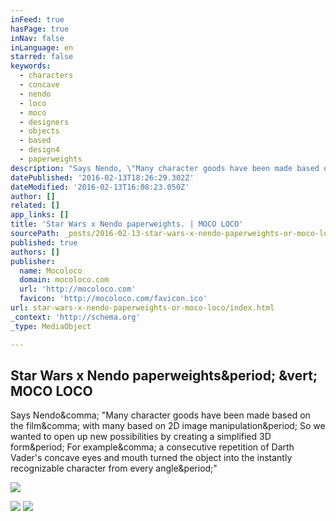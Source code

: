```yaml
---
inFeed: true
hasPage: true
inNav: false
inLanguage: en
starred: false
keywords:
  - characters
  - concave
  - nendo
  - loco
  - moco
  - designers
  - objects
  - based
  - design4
  - paperweights
description: "Says Nendo, \"Many character goods have been made based on the film, with many based on 2D image manipulation. So we wanted to open up new possibilities by creating a simplified 3D form. For example, a consecutive repetition of Darth Vader's concave eyes and mouth turned the object into the instantly recognizable character from every angle.\""
datePublished: '2016-02-13T18:26:29.302Z'
dateModified: '2016-02-13T16:08:23.050Z'
author: []
related: []
app_links: []
title: 'Star Wars x Nendo paperweights. | MOCO LOCO'
sourcePath: _posts/2016-02-13-star-wars-x-nendo-paperweights-or-moco-loco.md
published: true
authors: []
publisher:
  name: Mocoloco
  domain: mocoloco.com
  url: 'http://mocoloco.com'
  favicon: 'http://mocoloco.com/favicon.ico'
url: star-wars-x-nendo-paperweights-or-moco-loco/index.html
_context: 'http://schema.org'
_type: MediaObject

---
```

<article style=""><h1>Star Wars x Nendo paperweights&amp;period; &amp;vert; MOCO LOCO</h1><p>Says Nendo&amp;comma; "Many character goods have been made based on the film&amp;comma; with many based on 2D image manipulation&amp;period; So we wanted to open up new possibilities by creating a simplified 3D form&amp;period; For example&amp;comma; a consecutive repetition of Darth Vader's concave eyes and mouth turned the object into the instantly recognizable character from every angle&amp;period;"</p><img src="http://mocoloco.com/wp-content/uploads/2016/02/star_wars_x_nendo_paperweights_05.jpg" /></article>

![](https://the-grid-user-content.s3-us-west-2.amazonaws.com/13e5e655-d46e-4cf4-ad78-d47118fbc4d7.jpg)
![](https://the-grid-user-content.s3-us-west-2.amazonaws.com/41ab2e24-4beb-490d-ad03-e8681bf05fce.jpg)